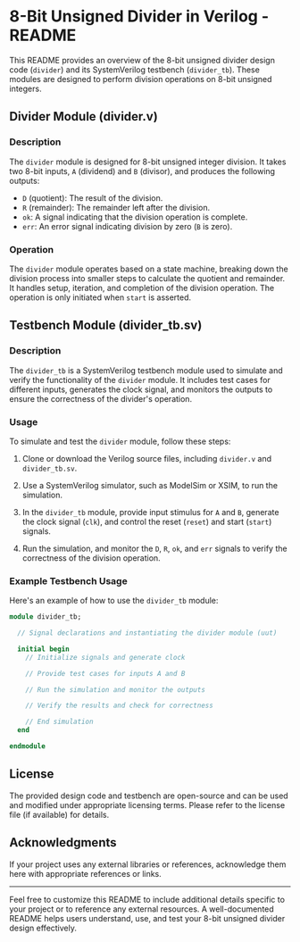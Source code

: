 # 8-Bit Unsigned Divider in Verilog - README

This README provides an overview of the 8-bit unsigned divider design code (`divider`) and its SystemVerilog testbench (`divider_tb`). These modules are designed to perform division operations on 8-bit unsigned integers.

## Divider Module (divider.v)

### Description

The `divider` module is designed for 8-bit unsigned integer division. It takes two 8-bit inputs, `A` (dividend) and `B` (divisor), and produces the following outputs:

- `D` (quotient): The result of the division.
- `R` (remainder): The remainder left after the division.
- `ok`: A signal indicating that the division operation is complete.
- `err`: An error signal indicating division by zero (`B` is zero).

### Operation

The `divider` module operates based on a state machine, breaking down the division process into smaller steps to calculate the quotient and remainder. It handles setup, iteration, and completion of the division operation. The operation is only initiated when `start` is asserted.

## Testbench Module (divider_tb.sv)

### Description

The `divider_tb` is a SystemVerilog testbench module used to simulate and verify the functionality of the `divider` module. It includes test cases for different inputs, generates the clock signal, and monitors the outputs to ensure the correctness of the divider's operation.

### Usage

To simulate and test the `divider` module, follow these steps:

1. Clone or download the Verilog source files, including `divider.v` and `divider_tb.sv`.

2. Use a SystemVerilog simulator, such as ModelSim or XSIM, to run the simulation.

3. In the `divider_tb` module, provide input stimulus for `A` and `B`, generate the clock signal (`clk`), and control the reset (`reset`) and start (`start`) signals.

4. Run the simulation, and monitor the `D`, `R`, `ok`, and `err` signals to verify the correctness of the division operation.

### Example Testbench Usage

Here's an example of how to use the `divider_tb` module:

```systemverilog
module divider_tb;

  // Signal declarations and instantiating the divider module (uut)

  initial begin
    // Initialize signals and generate clock

    // Provide test cases for inputs A and B

    // Run the simulation and monitor the outputs

    // Verify the results and check for correctness

    // End simulation
  end

endmodule
```

## License

The provided design code and testbench are open-source and can be used and modified under appropriate licensing terms. Please refer to the license file (if available) for details.

## Acknowledgments

If your project uses any external libraries or references, acknowledge them here with appropriate references or links.

---

Feel free to customize this README to include additional details specific to your project or to reference any external resources. A well-documented README helps users understand, use, and test your 8-bit unsigned divider design effectively.

